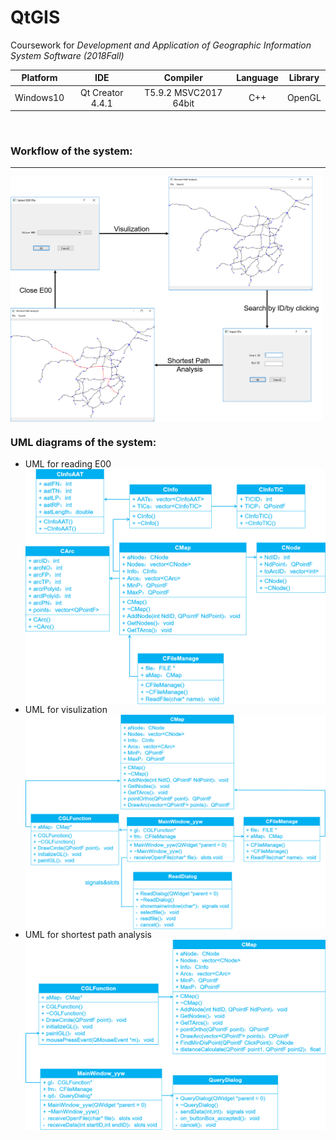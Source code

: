 # QtGIS
Coursework for *Development and Application of Geographic Information System Software (2018Fall)*

Platform | IDE | Compiler | Language | Library
:-: | :-: | :-: | :-: | :-:
Windows10 | Qt Creator 4.4.1 | T5.9.2 MSVC2017 64bit | C++ | OpenGL| 

<br/>

### Workflow of the system:<br/>

---
<img src="https://github.com/ywyue/QtGIS/blob/master/figures/QtGIS.png" width="500px" align=center /><br/>


### UML diagrams of the system:<br/>
* UML for reading E00<br/>
  <img src="https://github.com/ywyue/QtGIS/blob/master/figures/Class_for_reading_E00.png" width="500px" align=center />
* UML for visulization<br/>
  <img src="https://github.com/ywyue/QtGIS/blob/master/figures/Class_for_visulization.png" width="500px" align=center />
* UML for shortest path analysis<br/>
  <img src="https://github.com/ywyue/QtGIS/blob/master/figures/Class_for_shortest_path_analysis.png" width="500px" align=center />